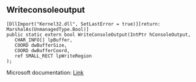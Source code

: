 ## Writeconsoleoutput

```
[DllImport("Kernel32.dll", SetLastError = true)][return: MarshalAs(UnmanagedType.Bool)]
public static extern bool WriteConsoleOutput(IntPtr hConsoleOutput,
   CHAR_INFO[] lpBuffer,
   COORD dwBufferSize,
   COORD dwBufferCoord,
   ref SMALL_RECT lpWriteRegion
);
```

Microsoft documentation: [Link](https://docs.microsoft.com/en-us/windows/console/writeconsoleoutput)
